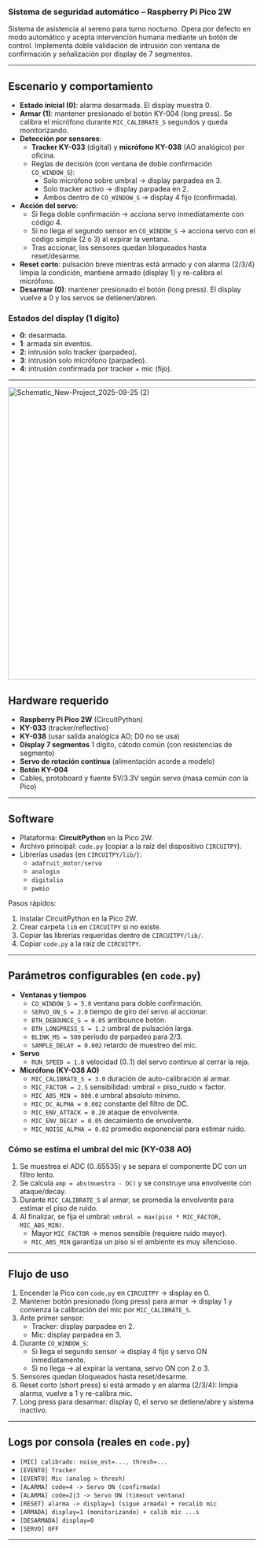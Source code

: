 ### Sistema de seguridad automático – Raspberry Pi Pico 2W

Sistema de asistencia al sereno para turno nocturno. Opera por defecto en modo automático y acepta intervención humana mediante un botón de control. Implementa doble validación de intrusión con ventana de confirmación y señalización por display de 7 segmentos.

---

## Escenario y comportamiento
- **Estado inicial (0)**: alarma desarmada. El display muestra 0.
- **Armar (1)**: mantener presionado el botón KY-004 (long press). Se calibra el micrófono durante `MIC_CALIBRATE_S` segundos y queda monitorizando.
- **Detección por sensores**:
  - **Tracker KY-033** (digital) y **micrófono KY-038** (AO analógico) por oficina.
  - Reglas de decisión (con ventana de doble confirmación `CO_WINDOW_S`):
    - Solo micrófono sobre umbral → display parpadea en 3.
    - Solo tracker activo → display parpadea en 2.
    - Ambos dentro de `CO_WINDOW_S` → display 4 fijo (confirmada).
- **Acción del servo**:
  - Si llega doble confirmación → acciona servo inmediatamente con código 4.
  - Si no llega el segundo sensor en `CO_WINDOW_S` → acciona servo con el código simple (2 o 3) al expirar la ventana.
  - Tras accionar, los sensores quedan bloqueados hasta reset/desarme.
- **Reset corto**: pulsación breve mientras está armado y con alarma (2/3/4) limpia la condición, mantiene armado (display 1) y re-calibra el micrófono.
- **Desarmar (0)**: mantener presionado el botón (long press). El display vuelve a 0 y los servos se detienen/abren.

### Estados del display (1 dígito)
- **0**: desarmada.
- **1**: armada sin eventos.
- **2**: intrusión solo tracker (parpadeo).
- **3**: intrusión solo micrófono (parpadeo).
- **4**: intrusión confirmada por tracker + mic (fijo).

---
<img width="891" height="594" alt="Schematic_New-Project_2025-09-25 (2)" src="https://github.com/user-attachments/assets/cbe6b8e5-69b0-449a-a740-87a5d76e7221" />


## Hardware requerido
- **Raspberry Pi Pico 2W** (CircuitPython)
- **KY-033** (tracker/reflectivo)
- **KY-038** (usar salida analógica AO; D0 no se usa)
- **Display 7 segmentos** 1 dígito, cátodo común (con resistencias de segmento)
- **Servo de rotación continua** (alimentación acorde a modelo)
- **Botón KY-004**
- Cables, protoboard y fuente 5V/3.3V según servo (masa común con la Pico)

---



## Software
- Plataforma: **CircuitPython** en la Pico 2W.
- Archivo principal: `code.py` (copiar a la raíz del dispositivo `CIRCUITPY`).
- Librerías usadas (en `CIRCUITPY/lib/`):
  - `adafruit_motor/servo`
  - `analogio`
  - `digitalio`
  - `pwmio`

Pasos rápidos:
1) Instalar CircuitPython en la Pico 2W.
2) Crear carpeta `lib` en `CIRCUITPY` si no existe.
3) Copiar las librerías requeridas dentro de `CIRCUITPY/lib/`.
4) Copiar `code.py` a la raíz de `CIRCUITPY`.

---

## Parámetros configurables (en `code.py`)
- **Ventanas y tiempos**
  - `CO_WINDOW_S = 5.0` ventana para doble confirmación.
  - `SERVO_ON_S = 2.0` tiempo de giro del servo al accionar.
  - `BTN_DEBOUNCE_S = 0.05` antibounce botón.
  - `BTN_LONGPRESS_S = 1.2` umbral de pulsación larga.
  - `BLINK_MS = 500` período de parpadeo para 2/3.
  - `SAMPLE_DELAY = 0.002` retardo de muestreo del mic.
- **Servo**
  - `RUN_SPEED = 1.0` velocidad (0..1) del servo continuo al cerrar la reja.
- **Micrófono (KY-038 AO)**
  - `MIC_CALIBRATE_S = 3.0` duración de auto-calibración al armar.
  - `MIC_FACTOR = 2.5` sensibilidad: umbral = piso_ruido × factor.
  - `MIC_ABS_MIN = 800.0` umbral absoluto mínimo.
  - `MIC_DC_ALPHA = 0.002` constante del filtro de DC.
  - `MIC_ENV_ATTACK = 0.20` ataque de envolvente.
  - `MIC_ENV_DECAY = 0.05` decaimiento de envolvente.
  - `MIC_NOISE_ALPHA = 0.02` promedio exponencial para estimar ruido.

### Cómo se estima el umbral del mic (KY-038 AO)
1) Se muestrea el ADC (0..65535) y se separa el componente DC con un filtro lento.
2) Se calcula `amp = abs(muestra - DC)` y se construye una envolvente con ataque/decay.
3) Durante `MIC_CALIBRATE_S` al armar, se promedia la envolvente para estimar el piso de ruido.
4) Al finalizar, se fija el umbral: `umbral = max(piso * MIC_FACTOR, MIC_ABS_MIN)`.
   - Mayor `MIC_FACTOR` → menos sensible (requiere ruido mayor).
   - `MIC_ABS_MIN` garantiza un piso si el ambiente es muy silencioso.

---

## Flujo de uso
1) Encender la Pico con `code.py` en `CIRCUITPY` → display en 0.
2) Mantener botón presionado (long press) para armar → display 1 y comienza la calibración del mic por `MIC_CALIBRATE_S`.
3) Ante primer sensor:
   - Tracker: display parpadea en 2.
   - Mic: display parpadea en 3.
4) Durante `CO_WINDOW_S`:
   - Si llega el segundo sensor → display 4 fijo y servo ON inmediatamente.
   - Si no llega → al expirar la ventana, servo ON con 2 o 3.
5) Sensores quedan bloqueados hasta reset/desarme.
6) Reset corto (short press) si está armado y en alarma (2/3/4): limpia alarma, vuelve a 1 y re-calibra mic.
7) Long press para desarmar: display 0, el servo se detiene/abre y sistema inactivo.

---

## Logs por consola (reales en `code.py`)
- `[MIC] calibrado: noise_est=..., thresh=...`
- `[EVENTO] Tracker`
- `[EVENTO] Mic (analog > thresh)`
- `[ALARMA] code=4 -> Servo ON (confirmada)`
- `[ALARMA] code=2|3 -> Servo ON (timeout ventana)`
- `[RESET] alarma -> display=1 (sigue armada) + recalib mic`
- `[ARMADA] display=1 (monitorizando) + calib mic ...s`
- `[DESARMADA] display=0`
- `[SERVO] OFF`

---
